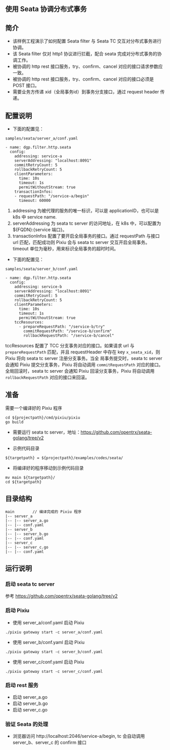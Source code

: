 ## 使用 Seata 协调分布式事务

## 简介

+ 该样例工程演示了如何配置 Seata filter 与 Seata TC 交互对分布式事务进行协调。
+ 该 Seata filter 仅对 http1 协议进行拦截，配合 seata 完成对分布式事务的协调工作。
+ 被协调的 http rest 接口服务，try、confirm、cancel 对应的接口请求参数应一致。
+ 被协调的 http rest 接口服务，try、confirm、cancel 对应的接口必须是 POST 接口。
+ 需要业务方传递 xid（全局事务id）到事务分支接口，通过 request header 传递。

## 配置说明

+ 下面的配置见：

```samples/seata/server_a/conf.yaml```

```
- name: dgp.filter.http.seata
  config:
    addressing: service-a
    serverAddressing: "localhost:8091"
    commitRetryCount: 5
    rollbackRetryCount: 5
    clientParameters:
      time: 10s
      timeout: 1s
      permitWithoutStream: true
    transactionInfos:
    - requestPath: "/service-a/begin"
      timeout: 60000
```

1. addressing 为被代理的服务的唯一标识，可以是 applicationID，也可以是 k8s 中 service name.
2. serverAddressing 为 seata tc server 的访问地址，在 k8s 中，可以配置为 ${FQDN}:{service 端口}。
3. transactionInfos 配置了要开启全局事务的接口。通过 requestPath 与接口 url 匹配，匹配成功则 Pixiu 会与 
seata tc server 交互开启全局事务。timeout 单位为毫秒，用来标识全局事务的超时时间。

+ 下面的配置见：

```samples/seata/server_b/conf.yaml```

```
- name: dgp.filter.http.seata
  config:
    addressing: service-b
    serverAddressing: "localhost:8091"
    commitRetryCount: 5
    rollbackRetryCount: 5
    clientParameters:
      time: 10s
      timeout: 1s
      permitWithoutStream: true
    tccResources:
      - prepareRequestPath: "/service-b/try"
        commitRequestPath: "/service-b/confirm"
        rollbackRequestPath: "/service-b/cancel"
```

tccResources 配置了 TCC 分支事务对应的接口。如果请求 url 与 `prepareRequestPath` 匹配，并且 
requestHeader 中存在 key `x_seata_xid`，则 Pixiu 将向 seata tc server 注册分支事务。当全
局事务提交时，seata tc server 会通知 Pixiu 提交分支事务，Pixiu 将自动调用 `commitRequestPath`
对应的接口。全局回滚时，seata tc server 会通知 Pixiu 回滚分支事务，Pixiu 将自动调用 
`rollbackRequestPath` 对应的接口来回滚。

## 准备

需要一个编译好的 Pixiu 程序

```
cd ${projectpath}/cmd/pixiu/pixiu
go build
```

+ 需要运行 seata tc server，地址：https://github.com/opentrx/seata-golang/tree/v2


+ 示例代码目录

```
${targetpath} = ${projectpath}/examples/codes/seata/
```

+ 将编译好的程序移动到示例代码目录

```
mv main ${targetpath}/
cd ${targetpath}
```

## 目录结构

```
main        // 编译完成的 Pixiu 程序
|-- server_a
|-- |-- server_a.go 
|-- |-- conf.yaml 
|-- server_b
|-- |-- server_b.go 
|-- |-- conf.yaml
|-- server_c
|-- |-- server_c.go 
|-- |-- conf.yaml
```

## 运行说明

### 启动 seata tc server

参考 https://github.com/opentrx/seata-golang/tree/v2

### 启动 Pixiu

+ 使用 server_a/conf.yaml 启动 Pixiu

```
./pixiu gateway start -c server_a/conf.yaml
```

+ 使用 server_b/conf.yaml 启动 Pixiu

```
./pixiu gateway start -c server_b/conf.yaml
```

+ 使用 server_c/conf.yaml 启动 Pixiu

```
./pixiu gateway start -c server_c/conf.yaml
```

### 启动 rest 服务

+ 启动 server_a.go
+ 启动 server_b.go
+ 启动 server_c.go

### 验证 Seata 的处理

+ 浏览器访问 http://localhost:2046/service-a/begin, tc 会自动调用 server_b、server_c 的 confirm 接口
